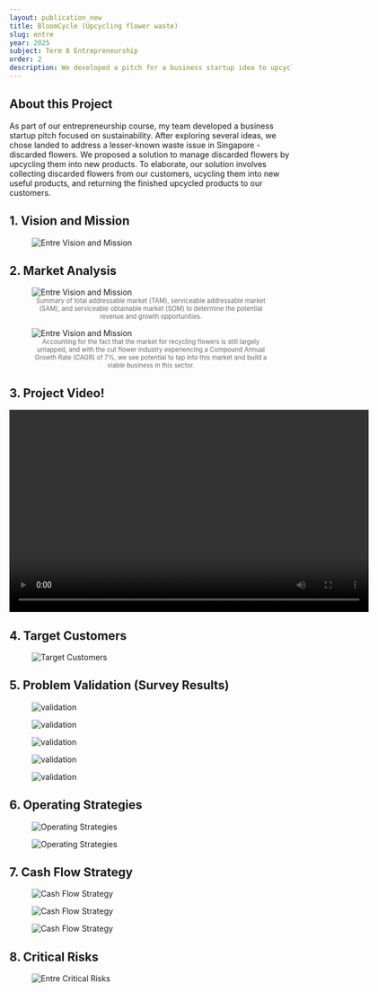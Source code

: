 ```yaml
---
layout: publication_new
title: BloomCycle (Upcycling flower waste)
slug: entre
year: 2025
subject: Term 8 Entrepreneurship
order: 2
description: We developed a pitch for a business startup idea to upcycle flower waste into useful products, thereby creating a niche market and fostering environmental stewardship.
---
```


## About this Project
As part of our entrepreneurship course, my team developed a business startup pitch focused on sustainability. After  exploring several ideas, we chose landed to address a lesser-known waste issue in Singapore - discarded flowers. We proposed a solution to manage discarded flowers by upcycling them into new products. To elaborate, our solution involves collecting discarded flowers from our customers,  ucycling them into new useful products, and returning the finished  upcycled products to our customers.

## 1. Vision and Mission
<figure>
  <img src="/assets/img/vision_mission.png" alt="Entre Vision and Mission">
  <figcaption style="font-size: 0.8em; color: #666; text-align: center;">
 
</figcaption>
</figure>



## 2. Market Analysis
<figure>
  <img src="/assets/img/tam_sam_som.png" alt="Entre Vision and Mission">
  <figcaption style="font-size: 0.8em; color: #666; text-align: center;">
 Summary of total addressable market (TAM), serviceable addressable market (SAM), and serviceable obtainable market (SOM) to determine the potential revenue and growth opportunities.

</figcaption>
</figure>


<figure>
  <img src="/assets/img/market_opportunity.png" alt="Entre Vision and Mission">
  <figcaption style="font-size: 0.8em; color: #666; text-align: center;">
   Accounting for the fact that the market for recycling flowers is still largely untapped, and with the cut flower industry experiencing a Compound Annual Growth Rate (CAGR) of 7%, we see potential to tap into this market and build a viable business in this sector.

</figcaption>
</figure>

## 3. Project Video!

<video width = "640" height="360" controls>
<source src="/assets/img/Bloomcycle_video.mp4" type="video/mp4">
</video>

## 4. Target Customers
<figure>
  <img src="/assets/img/target_customers.png" alt="Target Customers">
  <figcaption style="font-size: 0.8em; color: #666; text-align: center;">
</figcaption>
</figure>

## 5. Problem Validation (Survey Results)
<figure>
<img src="/assets/img/validation_1.png" alt="validation">
  <figcaption style="font-size: 0.8em; color: #666; text-align: center;">
</figcaption>
</figure>

<figure>
<img src="/assets/img/validation_2.png" alt="validation">
  <figcaption style="font-size: 0.8em; color: #666; text-align: center;">
</figcaption>
</figure>

<figure>
<img src="/assets/img/validation_3.png" alt="validation">
  <figcaption style="font-size: 0.8em; color: #666; text-align: center;">
</figcaption>
</figure>

<figure>
<img src="/assets/img/validation_4.png" alt="validation">
  <figcaption style="font-size: 0.8em; color: #666; text-align: center;">
</figcaption>
</figure>

<figure>
<img src="/assets/img/validation_5.png" alt="validation">
  <figcaption style="font-size: 0.8em; color: #666; text-align: center;">
</figcaption>
</figure>

## 6. Operating Strategies
<figure>
  <img src="/assets/img/operating_strategy_1.png" alt="Operating Strategies">
  <figcaption style="font-size: 0.8em; color: #666; text-align: center;">
</figcaption>
</figure>

<figure>
  <img src="/assets/img/operating_strategy_2.png" alt="Operating Strategies">
  <figcaption style="font-size: 0.8em; color: #666; text-align: center;">
</figcaption>
</figure>

## 7. Cash Flow Strategy

<figure>
  <img src="/assets/img/cash_flow_strat1.png" alt="Cash Flow Strategy">
  <figcaption style="font-size: 0.8em; color: #666; text-align: center;">
</figcaption>
</figure>

<figure>
  <img src="/assets/img/cash_flow_strat2.png" alt="Cash Flow Strategy">
  <figcaption style="font-size: 0.8em; color: #666; text-align: center;">
</figcaption>
</figure>

<figure>
  <img src="/assets/img/cash_flow_strat3.png" alt="Cash Flow Strategy">
  <figcaption style="font-size: 0.8em; color: #666; text-align: center;">
</figcaption>
</figure>

## 8. Critical Risks
<figure>
  <img src="/assets/img/critical_risks.png" alt="Entre Critical Risks">
  <figcaption style="font-size: 0.8em; color: #666; text-align: center;">
</figcaption>
</figure>